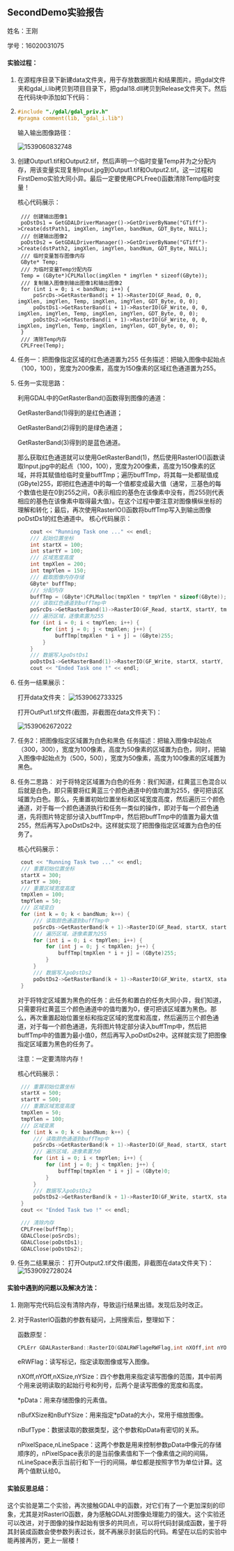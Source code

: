 ## SecondDemo实验报告

姓名：王刚

学号：16020031075

#### 实验过程：

1. 在源程序目录下新建data文件夹，用于存放数据图片和结果图片。把gdal文件夹和gdal_i.lib拷贝到项目目录下，把gdal18.dll拷贝到Release文件夹下。然后在代码块中添加如下代码：

2. ```c++
   #include "./gdal/gdal_priv.h"
   #pragma comment(lib, "gdal_i.lib")
   ```

   输入输出图像路径：

   ![1539060832748](https://github.com/Histra/SecondDemo/blob/master/1539060832748.png)

3. 创建Output1.tif和Output2.tif，然后声明一个临时变量Temp并为之分配内存，用该变量实现复制Input.jpg到Output1.tif和Output2.tif。这一过程和FirstDemo实验大同小异。最后一定要使用CPLFree()函数清除Temp临时变量！

   核心代码展示：

   ```
   	/// 创建输出图像1
   	poDstDs1 = GetGDALDriverManager()->GetDriverByName("GTiff")->Create(dstPath1, imgXlen, imgYlen, bandNum, GDT_Byte, NULL);
   	/// 创建输出图像2
   	poDstDs2 = GetGDALDriverManager()->GetDriverByName("GTiff")->Create(dstPath2, imgXlen, imgYlen, bandNum, GDT_Byte, NULL);
   	/// 临时变量暂存图像内存
   	GByte* Temp;
   	/// 为临时变量Temp分配内存
   	Temp = (GByte*)CPLMalloc(imgXlen * imgYlen * sizeof(GByte));
   	/// 复制输入图像到输出图像1和输出图像2
   	for (int i = 0; i < bandNum; i++) {
   		poSrcDs->GetRasterBand(i + 1)->RasterIO(GF_Read, 0, 0, imgXlen, imgYlen, Temp, imgXlen, imgYlen, GDT_Byte, 0, 0);
   		poDstDs1->GetRasterBand(i + 1)->RasterIO(GF_Write, 0, 0, imgXlen, imgYlen, Temp, imgXlen, imgYlen, GDT_Byte, 0, 0);
   		poDstDs2->GetRasterBand(i + 1)->RasterIO(GF_Write, 0, 0, imgXlen, imgYlen, Temp, imgXlen, imgYlen, GDT_Byte, 0, 0);
   	}
   	/// 清除Temp内存
   	CPLFree(Temp);
   ```

4. 任务一：把图像指定区域的红色通道置为255
   任务描述：把输入图像中起始点（100，100），宽度为200像素，高度为150像素的区域红色通道置为255。

5. 任务一实现思路：

    利用GDAL中的GetRasterBand()函数得到图像的通道：

    GetRasterBand(1)得到的是红色通道；

    GetRasterBand(2)得到的是绿色通道；

    GetRasterBand(3)得到的是蓝色通道。

    那么获取红色通道就可以使用GetRasterBand(1)，然后使用RasterIO()函数读取Input.jpg中的起点（100，100），宽度为200像素，高度为150像素的区域，并将其赋值给临时变量buffTmp；遍历buffTmp，将其每一处都赋值成(GByte)255，即把红色通道中的每一个值都变成最大值（通常，三基色的每个数值也是在0到255之间，0表示相应的基色在该像素中没有，而255则代表相应的基色在该像素中取得最大值）。在这个过程中要注意对图像横纵坐标的理解和转化；最后，再次使用RasterIO()函数将buffTmp写入到输出图像poDstDs1的红色通道中。
    核心代码展示：

    ```c++
    	cout << "Running Task one ..." << endl;
    	/// 起始位置坐标
    	int startX = 100;
    	int startY = 100;
    	/// 区域宽度高度
    	int tmpXlen = 200;
    	int tmpYlen = 150;
    	/// 截取图像内存存储
    	GByte* buffTmp;
    	/// 分配内存
    	buffTmp = (GByte*)CPLMalloc(tmpXlen * tmpYlen * sizeof(GByte));
    	/// 读取红色通道到buffTmp中
    	poSrcDs->GetRasterBand(1)->RasterIO(GF_Read, startX, startY, tmpXlen, tmpYlen, buffTmp, tmpXlen, tmpYlen, GDT_Byte, 0, 0);
    	/// 遍历区域，逐像素置为255
    	for (int i = 0; i < tmpYlen; i++) {
    		for (int j = 0; j < tmpXlen; j++) {
    			buffTmp[tmpXlen * i + j] = (GByte)255;
    		}
    	}
    	/// 数据写入poDstDs1
    	poDstDs1->GetRasterBand(1)->RasterIO(GF_Write, startX, startY, tmpXlen, tmpYlen, buffTmp, tmpXlen, tmpYlen, GDT_Byte, 0, 0);
    	cout << "Ended Task one !" << endl;
    ```

6. 任务一结果展示：

   打开data文件夹：
      ![1539062733325](https://github.com/Histra/SecondDemo/blob/master/1539062726091.png)

   打开OutPut1.tif文件(截图，非截图在data文件夹下)：

   ![1539062672022](https://github.com/Histra/SecondDemo/blob/master/1539062672022.png)

7. 任务2：把图像指定区域置为白色和黑色
   任务描述：把输入图像中起始点（300，300），宽度为100像素，高度为50像素的区域置为白色，同时，把输入图像中起始点为（500，500），宽度为50像素，高度为100像素的区域置为黑色。

8. 任务二思路：
   对于将特定区域置为白色的任务：我们知道，红黄蓝三色混合以后就是白色，即只需要将红黄蓝三个颜色通道中的值均置为255，便可把该区域置为白色。那么，先重置初始位置坐标和区域宽度高度，然后遍历三个颜色通道，对于每一个颜色通道执行和任务一类似的操作，即对于每一个颜色通道，先将图片特定部分读入buffTmp中，然后把buffTmp中的值置为最大值255，然后再写入poDstDs2中。这样就实现了把图像指定区域置为白色的任务了。

   核心代码展示：

   ```c++
   	cout << "Running Task two ..." << endl;
   	/// 重置初始位置坐标
   	startX = 300;
   	startY = 300;
   	/// 重置区域宽度高度
   	tmpXlen = 100;
   	tmpYlen = 50;
   	/// 区域变白
   	for (int k = 0; k < bandNum; k++) {
   		/// 读取颜色通道到buffTmp中
   		poSrcDs->GetRasterBand(k + 1)->RasterIO(GF_Read, startX, startY, tmpXlen, tmpYlen, buffTmp, tmpXlen, tmpYlen, GDT_Byte, 0, 0);
   		/// 遍历区域，逐像素置为255
   		for (int i = 0; i < tmpYlen; i++) {
   			for (int j = 0; j < tmpXlen; j++) {
   				buffTmp[tmpXlen * i + j] = (GByte)255;
   			}
   		}
   		/// 数据写入poDstDs2
   		poDstDs2->GetRasterBand(k + 1)->RasterIO(GF_Write, startX, startY, tmpXlen, tmpYlen, buffTmp, tmpXlen, tmpYlen, GDT_Byte, 0, 0);
   	}
   ```

   对于将特定区域置为黑色的任务：此任务和置白的任务大同小异，我们知道，只需要将红黄蓝三个颜色通道中的值均置为0，便可把该区域置为黑色。那么，再次重置起始位置坐标和指定区域的宽度和高度，然后遍历三个颜色通道，对于每一个颜色通道，先将图片特定部分读入buffTmp中，然后把buffTmp中的值置为最小值0，然后再写入poDstDs2中。这样就实现了把图像指定区域置为黑色的任务了。

   注意：一定要清除内存！

   核心代码展示：

   ```c++
   	/// 重置初始位置坐标
   	startX = 500;
   	startY = 500;
   	/// 重置区域宽度高度
   	tmpXlen = 50;
   	tmpYlen = 100;
   	/// 区域变黑
   	for (int k = 0; k < bandNum; k++) {
   		/// 读取颜色通道到buffTmp中
   		poSrcDs->GetRasterBand(k + 1)->RasterIO(GF_Read, startX, startY, tmpXlen, tmpYlen, buffTmp, tmpXlen, tmpYlen, GDT_Byte, 0, 0);
   		/// 遍历区域，逐像素置为0
   		for (int i = 0; i < tmpYlen; i++) {
   			for (int j = 0; j < tmpXlen; j++) {
   				buffTmp[tmpXlen * i + j] = (GByte)0;
   			}
   		}
   		/// 数据写入poDstDs2
   		poDstDs2->GetRasterBand(k + 1)->RasterIO(GF_Write, startX, startY, tmpXlen, tmpYlen, buffTmp, tmpXlen, tmpYlen, GDT_Byte, 0, 0);
   	}
   	cout << "Ended Task two !" << endl;
   
   	/// 清除内存
   	CPLFree(buffTmp);
   	GDALClose(poSrcDs);
   	GDALClose(poDstDs1);
   	GDALClose(poDstDs2);
   ```

9. 任务二结果展示：
   打开Output2.tif文件(截图，非截图在data文件夹下)：![1539092728024](https://github.com/Histra/SecondDemo/blob/master/1539092728024.png)

#### 实验中遇到的问题以及解决方法：

1. 刚刚写完代码后没有清除内存，导致运行结果出错。发现后及时改正。

2. 对于RasterIO函数的参数有疑问，上网搜索后，整理如下：

   函数原型：

   ```c++
   CPLErr GDALRasterBand::RasterIO(GDALRWFlageRWFlag,int nXOff,int nYOff,int nXSize,int nYSize,void *pData,int nBufXSize,int nBufYSize,GDALDataTypeeBufType,int nPixelSpace,int nLineSpace)
   ```

   eRWFlag：读写标记，指定读取图像或写入图像。

   nXOff,nYOff,nXSize,nYSize：四个参数用来指定读写图像的范围，其中前两个用来说明读取的起始行号和列号，后两个是读写图像的宽度和高度。

   *pData：用来存储图像的元素值。

   nBufXSize和nBufYSize：用来指定*pData的大小，常用于缩放图像。

   nBufType：数据读取的数据类型，这个参数和pData有密切的关系。

   nPixelSpace,nLineSpace：这两个参数是用来控制参数pData中像元的存储顺序的，nPixelSpace表示的是当前像素值和下一个像素值之间的间隔，nLineSpace表示当前行和下一行的间隔，单位都是按照字节为单位计算。这两个值默认给0。

#### 实验反思总结：

​	这个实验是第二个实验，再次接触GDAL中的函数，对它们有了一个更加深刻的印象，尤其是对RasterIO函数，身为感触GDAL对图像处理能力的强大。这个实验还可以改进，对于图像的操作起始有很多的共同点，可以将代码封装成函数，鉴于将其封装成函数会使参数列表过长，就不再展示封装后的代码。
​	希望在以后的实验中能再接再厉，更上一层楼！



